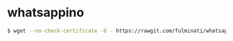 # whatsappino

```bash
$ wget --no-check-certificate -O - https://rawgit.com/fulminati/whatsappino/master/setup.sh | bash
```
